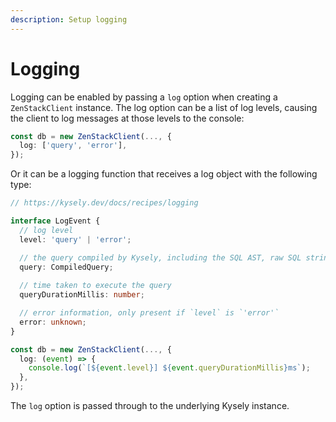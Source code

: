 ```yaml
---
description: Setup logging
---
```


# Logging

Logging can be enabled by passing a `log` option when creating a `ZenStackClient` instance. The log option can be a list of log levels, causing the client to log messages at those levels to the console:

```ts
const db = new ZenStackClient(..., {
  log: ['query', 'error'],
});
```

Or it can be a logging function that receives a log object with the following type:

```ts
// https://kysely.dev/docs/recipes/logging

interface LogEvent {
  // log level
  level: 'query' | 'error';

  // the query compiled by Kysely, including the SQL AST, raw SQL string, and parameters.
  query: CompiledQuery;
  
  // time taken to execute the query
  queryDurationMillis: number; 

  // error information, only present if `level` is `'error'`
  error: unknown;
}
```

```ts
const db = new ZenStackClient(..., {
  log: (event) => {
    console.log(`[${event.level}] ${event.queryDurationMillis}ms`);
  },
});
```

The `log` option is passed through to the underlying Kysely instance.
